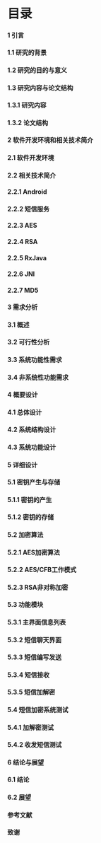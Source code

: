 

# 目录


#### 1 引言

#### 1.1 研究的背景

#### 1.2 研究的目的与意义

#### 1.3 研究内容与论文结构

#### 1.3.1 研究内容

#### 1.3.2 论文结构

#### 2 软件开发环境和相关技术简介

#### 2.1 软件开发环境

#### 2.2 相关技术简介

#### 2.2.1 Android

#### 2.2.2 短信服务

#### 2.2.3 AES

#### 2.2.4 RSA

#### 2.2.5 RxJava

#### 2.2.6 JNI

#### 2.2.7 MD5

#### 3 需求分析

#### 3.1 概述

#### 3.2 可行性分析

#### 3.3 系统功能性需求

#### 3.4 非系统性功能需求

#### 4 概要设计

#### 4.1 总体设计

#### 4.2 系统结构设计

#### 4.3 系统功能设计

#### 5 详细设计

#### 5.1 密钥产生与存储

#### 5.1.1 密钥的产生

#### 5.1.2 密钥的存储

#### 5.2 加密算法

#### 5.2.1 AES加密算法

#### 5.2.2 AES/CFB工作模式

#### 5.2.3 RSA非对称加密

#### 5.3 功能模块

#### 5.3.1 主界面信息列表

#### 5.3.2 短信聊天界面

#### 5.3.3 短信编写发送

#### 5.3.4 短信接收

#### 5.3.5 短信加解密

#### 5.4 短信加密系统测试

#### 5.4.1 加解密测试

#### 5.4.2 收发短信测试

#### 6 结论与展望

#### 6.1 结论

#### 6.2 展望

#### 参考文献

#### 致谢
